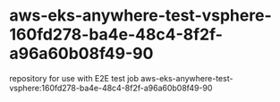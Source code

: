# aws-eks-anywhere-test-vsphere-160fd278-ba4e-48c4-8f2f-a96a60b08f49-90
repository for use with E2E test job aws-eks-anywhere-test-vsphere:160fd278-ba4e-48c4-8f2f-a96a60b08f49-90
